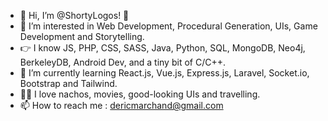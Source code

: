 - 👋 Hi, I’m @ShortyLogos! 🐸
- 👀 I’m interested in Web Development, Procedural Generation, UIs, Game Development and Storytelling.
- :point_right: I know JS, PHP, CSS, SASS, Java, Python, SQL, MongoDB, Neo4j, BerkeleyDB, Android Dev, and a tiny bit of C/C++.
- 🌱 I’m currently learning React.js, Vue.js, Express.js, Laravel, Socket.io, Bootstrap and Tailwind.
- 🧙‍♂️ I love nachos, movies, good-looking UIs and travelling.
- 📫 How to reach me : dericmarchand@gmail.com


<!---
ShortyLogos/ShortyLogos is a ✨ special ✨ repository because its `README.md` (this file) appears on your GitHub profile.
You can click the Preview link to take a look at your changes.
--->
